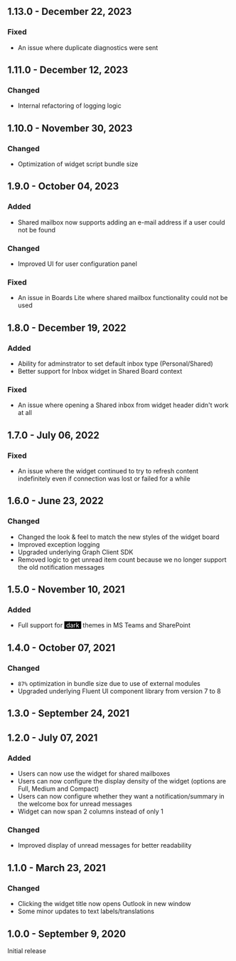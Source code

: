 ## 1.13.0 - December 22, 2023



### Fixed
- An issue where duplicate diagnostics were sent 

## 1.11.0 - December 12, 2023

### Changed
- Internal refactoring of logging logic

## 1.10.0 - November 30, 2023

### Changed
- Optimization of widget script bundle size

## 1.9.0 - October 04, 2023

### Added
- Shared mailbox now supports adding an e-mail address if a user could not be found

### Changed
- Improved UI for user configuration panel

### Fixed
- An issue in Boards Lite where shared mailbox functionality could not be used



## 1.8.0 - December 19, 2022

### Added
- Ability for adminstrator to set default inbox type (Personal/Shared)
- Better support for Inbox widget in Shared Board context

### Fixed
- An issue where opening a Shared inbox from widget header didn&#x27;t work at all

## 1.7.0 - July 06, 2022

### Fixed
- An issue where the widget continued to try to refresh content indefinitely even if connection was lost or failed for a while

## 1.6.0 - June 23, 2022

### Changed
- Changed the look &amp; feel to match the new styles of the widget board
- Improved exception logging
- Upgraded underlying Graph Client SDK
- Removed logic to get unread item count because we no longer support the old notification messages

## 1.5.0 - November 10, 2021

### Added
- Full support for <span style="color:white;background-color:black">&nbsp;dark&nbsp;</span> themes in MS Teams and SharePoint

## 1.4.0 - October 07, 2021

### Changed
- `87%` optimization in bundle size due to use of external modules
- Upgraded underlying Fluent UI component library from version 7 to 8

## 1.3.0 - September 24, 2021

## 1.2.0 - July 07, 2021

### Added
- Users can now use the widget for shared mailboxes
- Users can now configure the display density of the widget (options are Full, Medium and Compact)
- Users can now configure whether they want a notification/summary in the welcome box for unread messages
- Widget can now span 2 columns instead of only 1

### Changed
- Improved display of unread messages for better readability

## 1.1.0 - March 23, 2021

### Changed
- Clicking the widget title now opens Outlook in new window
- Some minor updates to text labels/translations

## 1.0.0 - September 9, 2020
Initial release